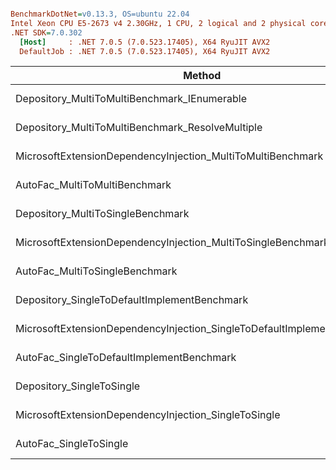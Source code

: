 ``` ini

BenchmarkDotNet=v0.13.3, OS=ubuntu 22.04
Intel Xeon CPU E5-2673 v4 2.30GHz, 1 CPU, 2 logical and 2 physical cores
.NET SDK=7.0.302
  [Host]     : .NET 7.0.5 (7.0.523.17405), X64 RyuJIT AVX2
  DefaultJob : .NET 7.0.5 (7.0.523.17405), X64 RyuJIT AVX2


```
|                                                                  Method |       Mean |     Error |    StdDev | Allocated |
|------------------------------------------------------------------------ |-----------:|----------:|----------:|----------:|
|                            Depository_MultiToMultiBenchmark_IEnumerable |   5.602 μs | 0.1119 μs | 0.2209 μs |   3.91 KB |
|                        Depository_MultiToMultiBenchmark_ResolveMultiple |   4.561 μs | 0.0911 μs | 0.1666 μs |   3.77 KB |
|             MicrosoftExtensionDependencyInjection_MultiToMultiBenchmark |   5.863 μs | 0.1151 μs | 0.2016 μs |   4.51 KB |
|                                           AutoFac_MultiToMultiBenchmark | 198.932 μs | 3.9435 μs | 5.1277 μs |  24.19 KB |
|                                       Depository_MultiToSingleBenchmark |   3.389 μs | 0.0665 μs | 0.0841 μs |   3.13 KB |
|            MicrosoftExtensionDependencyInjection_MultiToSingleBenchmark |   4.317 μs | 0.0853 μs | 0.2093 μs |   3.95 KB |
|                                          AutoFac_MultiToSingleBenchmark |  52.464 μs | 1.0309 μs | 1.8325 μs |  16.26 KB |
|                            Depository_SingleToDefaultImplementBenchmark |   1.890 μs | 0.0371 μs | 0.0600 μs |   2.23 KB |
| MicrosoftExtensionDependencyInjection_SingleToDefaultImplementBenchmark |   4.245 μs | 0.2140 μs | 0.6310 μs |    3.6 KB |
|                               AutoFac_SingleToDefaultImplementBenchmark |  40.530 μs | 0.7746 μs | 1.0340 μs |  13.31 KB |
|                                               Depository_SingleToSingle |   2.997 μs | 0.0593 μs | 0.0729 μs |   2.76 KB |
|                    MicrosoftExtensionDependencyInjection_SingleToSingle |   4.804 μs | 0.2206 μs | 0.6503 μs |    3.8 KB |
|                                                  AutoFac_SingleToSingle |  41.370 μs | 0.8251 μs | 1.4233 μs |  13.79 KB |
